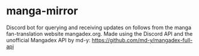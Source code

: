 # manga-mirror
Discord bot for querying and receiving updates on follows from the manga fan-translation website mangadex.org. Made using the Discord API and the unofficial Mangadex API by md-y: https://github.com/md-y/mangadex-full-api
